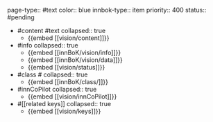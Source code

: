 page-type:: #text
color:: blue
innbok-type:: item
priority:: 400
status:: #pending

- #content #text
  collapsed:: true
	- {{embed [[vision/content]]}}
- #info
  collapsed:: true
	- {{embed [[innBoK/vision/info]]}}
	- {{embed [[innBoK/vision/data]]}}
	- {{embed [[vision/status]]}}
- #class #
  collapsed:: true
	- {{embed [[innBoK/class/]]}}
- #innCoPilot
  collapsed:: true
	- {{embed [[vision/innCoPilot]]}}
- #[[related keys]]
  collapsed:: true
	- {{embed [[vision/keys]]}}












